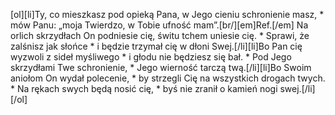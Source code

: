 [ol][li]Ty, co mieszkasz pod opieką Pana, w Jego cieniu schronienie masz, * mów Panu: „moja Twierdzo, w Tobie ufność mam”.[br/][em]Ref.[/em] Na orlich skrzydłach On podniesie cię, świtu tchem uniesie cię. * Sprawi, że zalśnisz jak słońce * i będzie trzymał cię w dłoni Swej.[/li][li]Bo Pan cię wyzwoli z sideł myśliwego * i głodu nie będziesz się bał. * Pod Jego skrzydłami Twe schronienie, * Jego wierność tarczą twą.[/li][li]Bo Swoim aniołom On wydał polecenie, * by strzegli Cię na wszystkich drogach twych. * Na rękach swych będą nosić cię, * byś nie zranił o kamień nogi swej.[/li][/ol]